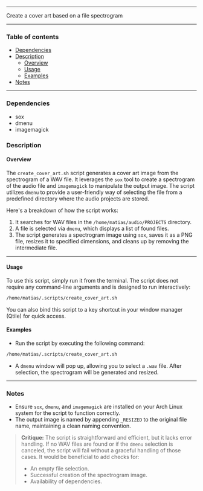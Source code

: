 
---

Create a cover art based on a file spectrogram

---

### Table of contents

- [Dependencies](#dependencies)
- [Description](#description)
    - [Overview](#overview)
    - [Usage](#usage)
    - [Examples](#examples)
- [Notes](#notes)

---

<a name="dependencies" />

### Dependencies

- sox
- dmenu
- imagemagick

<a name="description" />

### Description

<a name="overview" />

#### Overview

The `create_cover_art.sh` script generates a cover art image from the spectrogram of a WAV file. It leverages the `sox` tool to create a spectrogram of the audio file and `imagemagick` to manipulate the output image. The script utilizes `dmenu` to provide a user-friendly way of selecting the file from a predefined directory where the audio projects are stored.

Here's a breakdown of how the script works:
1. It searches for WAV files in the `/home/matias/audio/PROJECTS` directory.
2. A file is selected via `dmenu`, which displays a list of found files.
3. The script generates a spectrogram image using `sox`, saves it as a PNG file, resizes it to specified dimensions, and cleans up by removing the intermediate file.

---

<a name="usage" />

#### Usage

To use this script, simply run it from the terminal. The script does not require any command-line arguments and is designed to run interactively:

```sh
/home/matias/.scripts/create_cover_art.sh
```

You can also bind this script to a key shortcut in your window manager (Qtile) for quick access.

<a name="examples" />

#### Examples

- Run the script by executing the following command:

```sh
/home/matias/.scripts/create_cover_art.sh
```

- A `dmenu` window will pop up, allowing you to select a `.wav` file. After selection, the spectrogram will be generated and resized.

---

<a name="notes" />

### Notes

- Ensure `sox`, `dmenu`, and `imagemagick` are installed on your Arch Linux system for the script to function correctly.
- The output image is named by appending `_RESIZED` to the original file name, maintaining a clean naming convention.

> **Critique:** 
> The script is straightforward and efficient, but it lacks error handling. If no WAV files are found or if the `dmenu` selection is canceled, the script will fail without a graceful handling of those cases. It would be beneficial to add checks for:
> - An empty file selection.
> - Successful creation of the spectrogram image.
> - Availability of dependencies.
